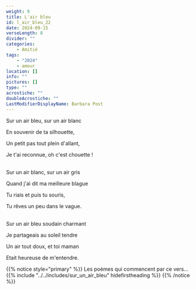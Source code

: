 ```yaml
---
weight: 9
title: L'air bleu
id: l_air_bleu_22
date: 2024-09-15
verseLength: 8
divider: ""
categories:
    - Amitié
tags:
    - "2024"
    - amour
location: []
info: ""
pictures: []
type: ""
acrostiche: ""
doubleAcrostiche: ""
LastModifierDisplayName: Barbara Post
---
```

Sur un air bleu, sur un air blanc

En souvenir de ta silhouette,

Un petit pas tout plein d'allant,

Je t'ai reconnue, oh c'est chouette !

 \
Sur un air blanc, sur un air gris

Quand j'ai dit ma meilleure blague

Tu riais et puis tu souris,

Tu rêves un peu dans le vague.

 \
Sur un air bleu soudain charmant

Je partageais au soleil tendre

Un air tout doux, et toi maman

Etait heureuse de m'entendre.

{{% notice style="primary" %}}
Les poèmes qui commencent par ce vers...
{{% include "../../includes/sur_un_air_bleu" hidefirstheading %}}
{{% /notice %}}